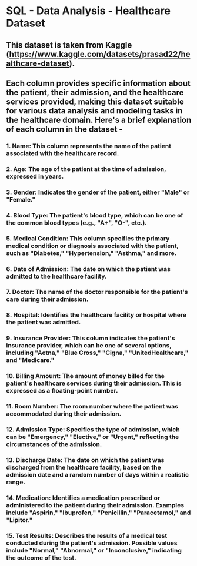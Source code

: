 # SQL - Data Analysis - Healthcare Dataset 

## This dataset is taken from Kaggle (https://www.kaggle.com/datasets/prasad22/healthcare-dataset).

## Each column provides specific information about the patient, their admission, and the healthcare services provided, making this dataset suitable for various data analysis and modeling tasks in the healthcare domain. Here's a brief explanation of each column in the dataset -

### 1. Name: This column represents the name of the patient associated with the healthcare record.
### 2. Age: The age of the patient at the time of admission, expressed in years.
### 3. Gender: Indicates the gender of the patient, either "Male" or "Female."
### 4. Blood Type: The patient's blood type, which can be one of the common blood types (e.g., "A+", "O-", etc.).
### 5. Medical Condition: This column specifies the primary medical condition or diagnosis associated with the patient, such as "Diabetes," "Hypertension," "Asthma," and more.
### 6. Date of Admission: The date on which the patient was admitted to the healthcare facility.
### 7. Doctor: The name of the doctor responsible for the patient's care during their admission.
### 8. Hospital: Identifies the healthcare facility or hospital where the patient was admitted.
### 9. Insurance Provider: This column indicates the patient's insurance provider, which can be one of several options, including "Aetna," "Blue Cross," "Cigna," "UnitedHealthcare," and "Medicare."
### 10. Billing Amount: The amount of money billed for the patient's healthcare services during their admission. This is expressed as a floating-point number.
### 11. Room Number: The room number where the patient was accommodated during their admission.
### 12. Admission Type: Specifies the type of admission, which can be "Emergency," "Elective," or "Urgent," reflecting the circumstances of the admission.
### 13. Discharge Date: The date on which the patient was discharged from the healthcare facility, based on the admission date and a random number of days within a realistic range.
### 14. Medication: Identifies a medication prescribed or administered to the patient during their admission. Examples include "Aspirin," "Ibuprofen," "Penicillin," "Paracetamol," and "Lipitor."
### 15. Test Results: Describes the results of a medical test conducted during the patient's admission. Possible values include "Normal," "Abnormal," or "Inconclusive," indicating the outcome of the test.

